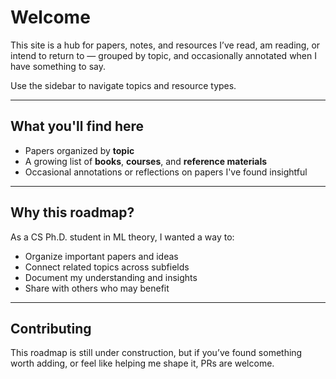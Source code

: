 # Welcome

This site is a hub for papers, notes, and resources I’ve read, am reading, or intend to return to — grouped by topic, and occasionally annotated when I have something to say.

Use the sidebar to navigate topics and resource types.

---

## What you'll find here

- Papers organized by **topic**
- A growing list of **books**, **courses**, and **reference materials**  
- Occasional annotations or reflections on papers I've found insightful

---

## Why this roadmap?

As a CS Ph.D. student in ML theory, I wanted a way to:

- Organize important papers and ideas
- Connect related topics across subfields
- Document my understanding and insights
- Share with others who may benefit

---

## Contributing

This roadmap is still under construction, but if you’ve found something worth adding, or feel like helping me shape it, PRs are welcome.
